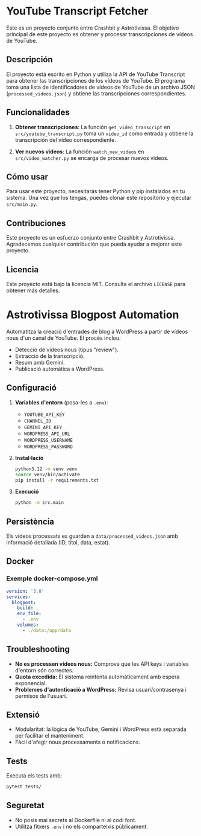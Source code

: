 # YouTube Transcript Fetcher

Este es un proyecto conjunto entre Crashbit y Astrotivissa. El objetivo principal de este proyecto es obtener y procesar transcripciones de vídeos de YouTube.

## Descripción

El proyecto está escrito en Python y utiliza la API de YouTube Transcript para obtener las transcripciones de los vídeos de YouTube. El programa toma una lista de identificadores de vídeos de YouTube de un archivo JSON (`processed_videos.json`) y obtiene las transcripciones correspondientes.

## Funcionalidades

1. **Obtener transcripciones**: La función `get_video_transcript` en `src/youtube_transcript.py` toma un `video_id` como entrada y obtiene la transcripción del vídeo correspondiente.

2. **Ver nuevos vídeos**: La función `watch_new_videos` en `src/video_watcher.py` se encarga de procesar nuevos vídeos.

## Cómo usar

Para usar este proyecto, necesitarás tener Python y pip instalados en tu sistema. Una vez que los tengas, puedes clonar este repositorio y ejecutar `src/main.py`.

## Contribuciones

Este proyecto es un esfuerzo conjunto entre Crashbit y Astrotivissa. Agradecemos cualquier contribución que pueda ayudar a mejorar este proyecto.

## Licencia

Este proyecto está bajo la licencia MIT. Consulta el archivo `LICENSE` para obtener más detalles.

# Astrotivissa Blogpost Automation

Automatitza la creació d'entrades de blog a WordPress a partir de vídeos nous d'un canal de YouTube. El procés inclou:
- Detecció de vídeos nous (tipus "review").
- Extracció de la transcripció.
- Resum amb Gemini.
- Publicació automàtica a WordPress.

## Configuració

1. **Variables d'entorn** (posa-les a `.env`):
   - `YOUTUBE_API_KEY`
   - `CHANNEL_ID`
   - `GEMINI_API_KEY`
   - `WORDPRESS_API_URL`
   - `WORDPRESS_USERNAME`
   - `WORDPRESS_PASSWORD`

2. **Instal·lació**
   ```bash
   python3.12 -m venv venv
   source venv/bin/activate
   pip install -r requirements.txt
   ```

3. **Execució**
   ```bash
   python -m src.main
   ```

## Persistència
Els vídeos processats es guarden a `data/processed_videos.json` amb informació detallada (ID, títol, data, estat).

## Docker

### Exemple docker-compose.yml
```yaml
version: '3.8'
services:
  blogpost:
    build: .
    env_file:
      - .env
    volumes:
      - ./data:/app/data
```

## Troubleshooting
- **No es processen vídeos nous:** Comprova que les API keys i variables d'entorn són correctes.
- **Quota excedida:** El sistema reintenta automàticament amb espera exponencial.
- **Problemes d'autenticació a WordPress:** Revisa usuari/contrasenya i permisos de l'usuari.

## Extensió
- Modularitat: la lògica de YouTube, Gemini i WordPress està separada per facilitar el manteniment.
- Fàcil d'afegir nous processaments o notificacions.

## Tests
Executa els tests amb:
```bash
pytest tests/
```

## Seguretat
- No posis mai secrets al Dockerfile ni al codi font.
- Utilitza fitxers `.env` i no els comparteixis públicament.